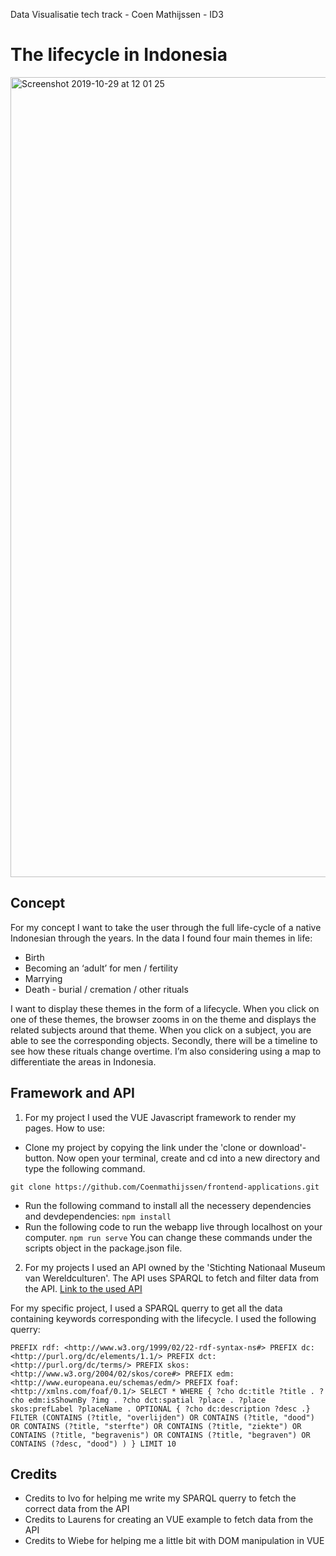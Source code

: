 Data Visualisatie tech track - Coen Mathijssen - ID3
# The lifecycle in Indonesia
<img width="1280" alt="Screenshot 2019-10-29 at 12 01 25" src="https://user-images.githubusercontent.com/43337909/67764689-cc159080-fa4a-11e9-9c40-ca530c4bec89.png">


## Concept
For my concept I want to take the user through the full life-cycle of a native Indonesian through the years. In the data I found four main themes in life:
- Birth
- Becoming an ‘adult’ for men / fertility
- Marrying
- Death - burial / cremation / other rituals

I want to display these themes in the form of a lifecycle. When you click on one of these themes, the browser zooms in on the theme and displays the related subjects around that theme. When you click on a subject, you are able to see the corresponding objects. Secondly, there will be a timeline to see how these rituals change overtime. I’m also considering using a map to differentiate the areas in Indonesia. 

## Framework and API
1. For my project I used the VUE Javascript framework to render my pages. How to use:
- Clone my project by copying the link under the 'clone or download'-button. Now open your terminal, create and cd into a new directory and type the following command.

`git clone https://github.com/Coenmathijssen/frontend-applications.git`

- Run the following command to install all the necessery dependencies and devdependencies:
`npm install`
- Run the following code to run the webapp live through localhost on your computer. 
`npm run serve`
You can change these commands under the scripts object in the package.json file.

2. For my projects I used an API owned by the 'Stichting Nationaal Museum van Wereldculturen'. The API uses SPARQL to fetch and filter data from the API.
[Link to the used API](https://api.data.netwerkdigitaalerfgoed.nl/datasets/ivo/NMVW/services/NMVW-04/sparql)

For my specific project, I used a SPARQL querry to get all the data containing keywords corresponding with the lifecycle. I used the following querry:

`PREFIX rdf: <http://www.w3.org/1999/02/22-rdf-syntax-ns#>
    PREFIX dc: <http://purl.org/dc/elements/1.1/>
    PREFIX dct: <http://purl.org/dc/terms/>
    PREFIX skos: <http://www.w3.org/2004/02/skos/core#>
    PREFIX edm: <http://www.europeana.eu/schemas/edm/>
    PREFIX foaf: <http://xmlns.com/foaf/0.1/>
    SELECT * WHERE {
     ?cho dc:title ?title .
     ?cho edm:isShownBy ?img .
     ?cho dct:spatial ?place .
     ?place skos:prefLabel ?placeName .
     OPTIONAL { ?cho dc:description ?desc .}
     FILTER (CONTAINS (?title, "overlijden") OR
             CONTAINS (?title, "dood") OR
             CONTAINS (?title, "sterfte") OR
             CONTAINS (?title, "ziekte") OR
             CONTAINS (?title, "begravenis") OR
             CONTAINS (?title, "begraven") OR
             CONTAINS (?desc, "dood")
     )
    } LIMIT 10`

## Credits
- Credits to Ivo for helping me write my SPARQL querry to fetch the correct data from the API
- Credits to Laurens for creating an VUE example to fetch data from the API
- Credits to Wiebe for helping me a little bit with DOM manipulation in VUE
